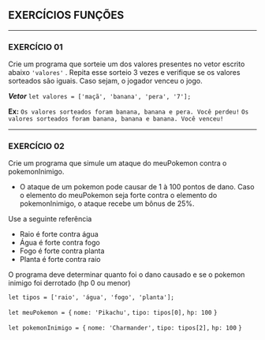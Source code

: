 ## EXERCÍCIOS FUNÇÕES
---
### EXERCÍCIO 01
  Crie um programa que sorteie um dos valores presentes no vetor escrito abaixo `'valores'` . Repita esse sorteio 3 vezes e verifique se os valores sorteados são iguais.
  Caso sejam, o jogador venceu o jogo.
  
  ***Vetor*** `let valores = ['maçã', 'banana', 'pera', '7'];`
  
**Ex:** 
`Os valores sorteados foram banana, banana e pera. Você perdeu!`
`Os valores sorteados foram banana, banana e banana. Você venceu!`


---
### EXERCÍCIO 02 
Crie um programa que simule um ataque do meuPokemon contra o pokemonInimigo.
- O ataque de um pokemon pode causar de 1 à 100 pontos de dano. Caso o elemento do meuPokemon seja forte contra o elemento do pokemonInimigo,
o ataque recebe um bônus de 25%.

Use a seguinte referência
- Raio é forte contra água
- Água é forte contra fogo
- Fogo é forte contra planta
- Planta é forte contra raio

O programa deve determinar quanto foi o dano causado e se o pokemon inimigo foi derrotado (hp 0 ou menor)

`let tipos = ['raio', 'água', 'fogo', 'planta'];`

`let meuPokemon = {`
  `nome: 'Pikachu',`
  `tipo: tipos[0],`
  `hp: 100`
`}`

`let pokemonInimigo = {`
  `nome: 'Charmander',`
  `tipo: tipos[2],`
  `hp: 100`
`}`